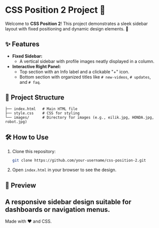 # CSS Position 2 Project 🎨

Welcome to **CSS Position 2**! This project demonstrates a sleek sidebar layout with fixed positioning and dynamic design elements. 🚀

## ✨ Features
- **Fixed Sidebar:**
  - A vertical sidebar with profile images neatly displayed in a column.
- **Interactive Right Panel:**
  - Top section with an Info label and a clickable "+" icon.
  - Bottom section with organized titles like `# new-videos`, `# updates`, and `# faq`.

## 📂 Project Structure
```
├── index.html   # Main HTML file
├── style.css    # CSS for styling
└── images/      # Directory for images (e.g., eilik.jpg, HONDA.jpg, robot.jpg)
```

## 🛠️ How to Use
1. Clone this repository:
   ```bash
   git clone https://github.com/your-username/css-position-2.git
   ```
2. Open `index.html` in your browser to see the design.

## 🌟 Preview
A responsive sidebar design suitable for dashboards or navigation menus.
---

Made with ❤️ and CSS.
